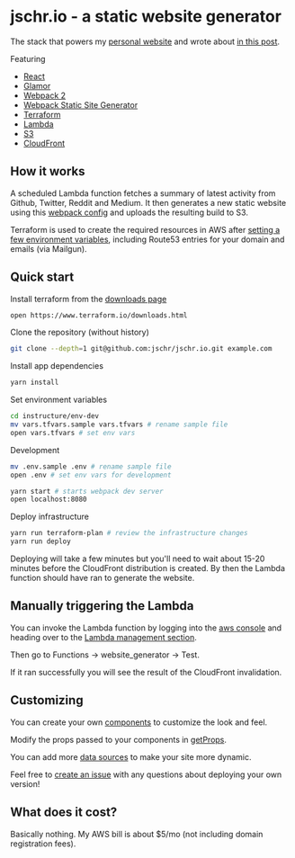# jschr.io - a static website generator

The stack that powers my [personal website](http://jschr.io) and wrote about [in this post](https://hackernoon.com/building-a-static-website-generator-with-react-and-terraform-823be0b24b12).

Featuring

 * [React](https://facebook.github.io/react/)
 * [Glamor](https://github.com/threepointone/glamor/)
 * [Webpack 2](https://webpack.js.org/)
 * [Webpack Static Site Generator](https://github.com/markdalgleish/static-site-generator-webpack-plugin/)
 * [Terraform](https://www.terraform.io/)
 * [Lambda](https://aws.amazon.com/lambda/)
 * [S3](https://aws.amazon.com/s3/)
 * [CloudFront](https://aws.amazon.com/cloudfront/)

 ## How it works

A scheduled Lambda function fetches a summary of latest activity from Github, Twitter, Reddit and Medium. It then generates a new static website using this [webpack config](app/webpack.config.ts) and uploads the resulting build to S3.

Terraform is used to create the required resources in AWS after [setting a few environment variables](infrastructure/env-dev/vars.tfvars.sample), including Route53 entries for your domain and emails (via Mailgun).

## Quick start

Install terraform from the [downloads page](https://www.terraform.io/downloads.html)

```bash
open https://www.terraform.io/downloads.html
```

Clone the repository (without history)

```bash
git clone --depth=1 git@github.com:jschr/jschr.io.git example.com
```

Install app dependencies

```bash
yarn install
```

Set environment variables

```bash
cd instructure/env-dev
mv vars.tfvars.sample vars.tfvars # rename sample file
open vars.tfvars # set env vars
```

Development

```bash
mv .env.sample .env # rename sample file
open .env # set env vars for development

yarn start # starts webpack dev server
open localhost:8080
```

Deploy infrastructure

```bash
yarn run terraform-plan # review the infrastructure changes
yarn run deploy
```

Deploying will take a few minutes but you'll need to wait about 15-20 minutes before the CloudFront distribution is created. By then the Lambda function should have ran to generate the website.

## Manually triggering the Lambda
You can invoke the Lambda function by logging into the [aws console](http://console.aws.amazon.com) and heading over to the [Lambda management section](https://console.aws.amazon.com/lambda). 

Then go to Functions -> website_generator -> Test. 

If it ran successfully you will see the result of the CloudFront invalidation.

## Customizing

You can create your own [components](app/components) to customize the look and feel.

Modify the props passed to your components in [getProps](app/getProps.ts).

You can add more [data sources](app/sources) to make your site more dynamic.

Feel free to [create an issue](https://github.com/jschr/jschr.io/issues) with any questions about deploying your own version!

## What does it cost?

Basically nothing. My AWS bill is about $5/mo (not including domain registration fees).
